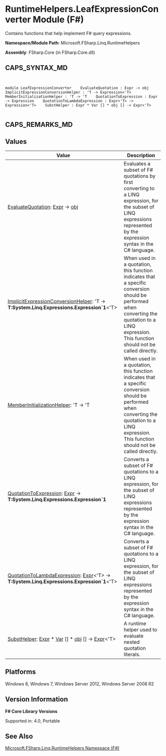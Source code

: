 # RuntimeHelpers.LeafExpressionConverter Module (F#)

Contains functions that help implement F# query expressions.

**Namespace/Module Path**: Microsoft.FSharp.Linq.RuntimeHelpers

**Assembly**: FSharp.Core (in FSharp.Core.dll)


## CAPS_SYNTAX_MD



```


module LeafExpressionConverter    EvaluateQuotation : Expr -> obj    ImplicitExpressionConversionHelper : 'T -> Expression<'T>    MemberInitializationHelper : 'T -> 'T    QuotationToExpression : Expr -> Expression    QuotationToLambdaExpression : Expr<'T> -> Expression<'T>    SubstHelper : Expr * Var [] * obj [] -> Expr<'T>


```



## CAPS_REMARKS_MD

## Values


|Value|Description|
|-----|-----------|
|[EvaluateQuotation](http://msdn.microsoft.com/en-us/library/78d297ba-5713-4e81-b97c-437d816f336b): [Expr](http://msdn.microsoft.com/en-us/library/ed6a2caf-69d4-45c2-ab97-e9b3be9bce65) -&gt; [obj](http://msdn.microsoft.com/en-us/library/dcf2430f-702b-40e5-a0a1-97518bf137f7)|Evaluates a subset of F# quotations by first converting to a LINQ expression, for the subset of LINQ expressions represented by the expression syntax in the C# language.|
|[ImplicitExpressionConversionHelper](http://msdn.microsoft.com/en-us/library/5f36b846-ac35-45a4-b845-5a058af226eb): 'T -&gt; **T:System.Linq.Expressions.Expression&#96;1**&lt;'T&gt;|When used in a quotation, this function indicates that a specific conversion should be performed when converting the quotation to a LINQ expression. This function should not be called directly.|
|[MemberInitializationHelper](http://msdn.microsoft.com/en-us/library/ef12e1ca-8676-43c0-b0ab-ca6e6cf120d0): 'T -&gt; 'T|When used in a quotation, this function indicates that a specific conversion should be performed when converting the quotation to a LINQ expression. This function should not be called directly.|
|[QuotationToExpression](http://msdn.microsoft.com/en-us/library/6a71ff35-492b-4047-b31e-fb2e3fc0e7ae): [Expr](http://msdn.microsoft.com/en-us/library/ed6a2caf-69d4-45c2-ab97-e9b3be9bce65) -&gt; **T:System.Linq.Expressions.Expression&#96;1**|Converts a subset of F# quotations to a LINQ expression, for the subset of LINQ expressions represented by the expression syntax in the C# language.|
|[QuotationToLambdaExpression](http://msdn.microsoft.com/en-us/library/a0e524a0-1056-424f-b964-a889456e6fcb): [Expr](http://msdn.microsoft.com/en-us/library/975ca4d3-ac2b-46db-9f01-23cf8b190c6e)&lt;'T&gt; -&gt; **T:System.Linq.Expressions.Expression&#96;1**&lt;'T&gt;|Converts a subset of F# quotations to a LINQ expression, for the subset of LINQ expressions represented by the expression syntax in the C# language.|
|[SubstHelper](http://msdn.microsoft.com/en-us/library/7d59f997-d947-42cf-b57a-c51dfecc67a6): [Expr](http://msdn.microsoft.com/en-us/library/ed6a2caf-69d4-45c2-ab97-e9b3be9bce65) &#42; [Var](http://msdn.microsoft.com/en-us/library/2b1237f9-d897-4bcf-872a-4a297db3f7b5) [] &#42; [obj](http://msdn.microsoft.com/en-us/library/dcf2430f-702b-40e5-a0a1-97518bf137f7) [] -&gt; [Expr](http://msdn.microsoft.com/en-us/library/ed6a2caf-69d4-45c2-ab97-e9b3be9bce65)&lt;'T&gt;|A runtime helper used to evaluate nested quotation literals.|

## Platforms
Windows 8, Windows 7, Windows Server 2012, Windows Server 2008 R2


## Version Information
**F# Core Library Versions**

Supported in: 4.0, Portable




## See Also
[Microsoft.FSharp.Linq.RuntimeHelpers Namespace &#40;F&#35;&#41;](Microsoft.FSharp.Linq.RuntimeHelpers+Namespace+%28F%23%29.md)

